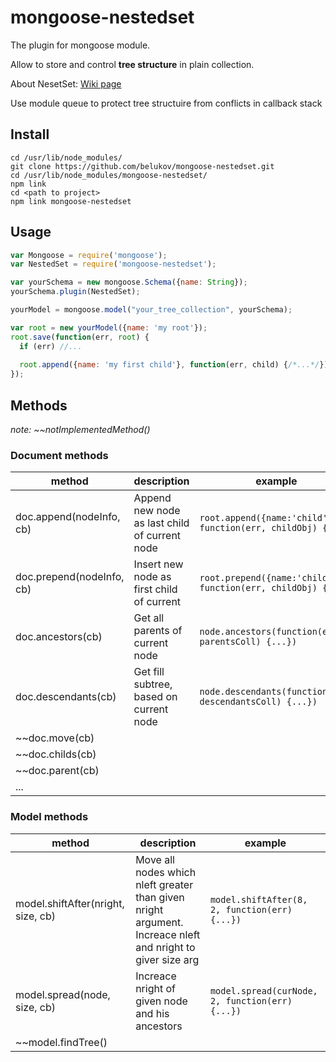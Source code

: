# mongoose-nestedset

The plugin for mongoose module. 

Allow to store and control **tree structure** in plain collection.

About NesetSet: [Wiki page](https://en.wikipedia.org/wiki/Nested_set_model)

Use module queue to protect tree structuire from conflicts in callback stack

## Install

```
cd /usr/lib/node_modules/
git clone https://github.com/belukov/mongoose-nestedset.git
cd /usr/lib/node_modules/mongoose-nestedset/
npm link
cd <path to project>
npm link mongoose-nestedset
```

## Usage

```js
var Mongoose = require('mongoose');
var NestedSet = require('mongoose-nestedset');

var yourSchema = new mongoose.Schema({name: String});
yourSchema.plugin(NestedSet);

yourModel = mongoose.model("your_tree_collection", yourSchema);

var root = new yourModel({name: 'my root'});
root.save(function(err, root) {
  if (err) //...
  
  root.append({name: 'my first child'}, function(err, child) {/*...*/});
});
```

## Methods

*note: ~~notImplementedMethod()*

### Document methods
|method|description|example|
|---|---|---|
|doc.append(nodeInfo, cb)|Append new node as last child of current node| `root.append({name:'child'}, function(err, childObj) {...})`|
|doc.prepend(nodeInfo, cb)|Insert new node as first child of current| `root.prepend({name:'child'}, function(err, childObj) {...})` |
|doc.ancestors(cb)|Get all parents of current node|`node.ancestors(function(err, parentsColl) {...})`|
|doc.descendants(cb)|Get fill subtree, based on current node|`node.descendants(function(err, descendantsColl) {...})`|
|~~doc.move(cb)|||
|~~doc.childs(cb)|||
|~~doc.parent(cb)|||
|...|||

### Model methods
|method|description|example|
|---|---|---|
|model.shiftAfter(nright, size, cb)|Move all nodes which nleft greater than given nright argument. Increace nleft and nright to giver size arg|`model.shiftAfter(8, 2, function(err) {...})`|
|model.spread(node, size, cb)|Increace nright of given node and his ancestors|`model.spread(curNode, 2, function(err) {...})`|
|~~model.findTree()|||
